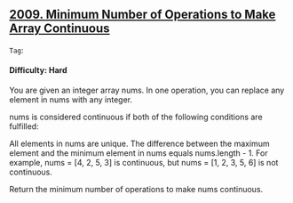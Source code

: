 ## [2009. Minimum Number of Operations to Make Array Continuous](https://leetcode.com/problems/minimum-number-of-operations-to-make-array-continuous)

```Tag```:

#### Difficulty: Hard

You are given an integer array nums. In one operation, you can replace any element in nums with any integer.

nums is considered continuous if both of the following conditions are fulfilled:

All elements in nums are unique.
The difference between the maximum element and the minimum element in nums equals nums.length - 1.
For example, nums = [4, 2, 5, 3] is continuous, but nums = [1, 2, 3, 5, 6] is not continuous.

Return the minimum number of operations to make nums continuous.
